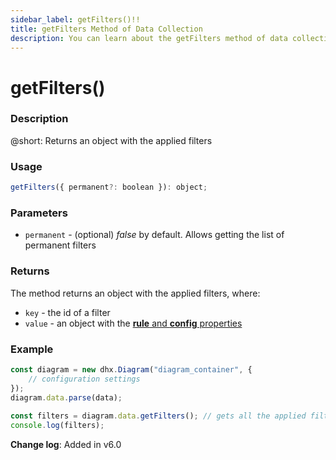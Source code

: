 ```yaml
---
sidebar_label: getFilters()!!
title: getFilters Method of Data Collection
description: You can learn about the getFilters method of data collection in the documentation of the DHTMLX JavaScript Diagram library. Browse developer guides and API reference, try out code examples and live demos, and download a free 30-day evaluation version of DHTMLX Diagram.
---
```


# getFilters()

### Description

@short: Returns an object with the applied filters 

### Usage

~~~js
getFilters({ permanent?: boolean }): object;
~~~

### Parameters

- `permanent` - (optional) *false* by default. Allows getting the list of permanent filters

### Returns

The method returns an object with the applied filters, where:
- `key` - the id of a filter 
- `value` - an object with the [**rule** and **config** properties](/api/data_collection/filter_method.md#parameters)

### Example

~~~js {6-7}
const diagram = new dhx.Diagram("diagram_container", {
    // configuration settings
});
diagram.data.parse(data);
    
const filters = diagram.data.getFilters(); // gets all the applied filters
console.log(filters);
~~~

**Change log**: Added in v6.0
